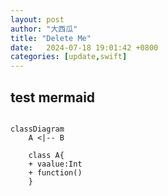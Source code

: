 ```yaml
---
layout: post
author: "大西瓜"
title: "Delete Me"
date:   2024-07-18 19:01:42 +0800
categories: [update,swift] 
---
```




## test mermaid

```mermaid

classDiagram
	A <|-- B

	class A{
	+ vaalue:Int
	+ function()
	}

```
